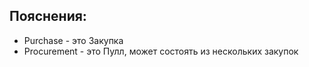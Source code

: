 ## Пояснения:
- Purchase - это Закупка
- Procurement - это Пулл, может состоять из нескольких закупок